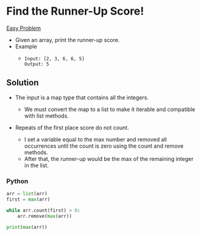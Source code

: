 # Find the Runner-Up Score!

[Easy Problem](https://www.hackerrank.com/challenges/find-second-maximum-number-in-a-list/problem)

- Given an array, print the runner-up score.
- Example
  - ```
    Input: [2, 3, 6, 6, 5]
    Output: 5
    ```

## Solution

- The input is a map type that contains all the integers.
  - We must convert the map to a list to make it iterable and compatible with list methods.
  
- Repeats of the first place score do not count.
  - I set a variable equal to the max number and removed all occurrences until the count is zero using the count and remove methods.
  - After that, the runner-up would be the max of the remaining integer in the list.

### Python

```python
arr = list(arr)
first = max(arr)

while arr.count(first) > 0:
    arr.remove(max(arr))

print(max(arr))
```
